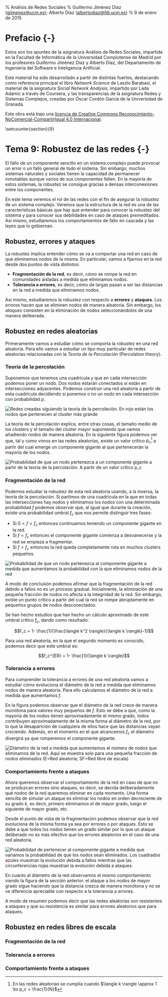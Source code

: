 % Análisis de Redes Sociales
% Guillermo Jiménez Díaz (gjimenez@ucm.es); Alberto Díaz (albertodiaz@fdi.ucm.es)
% 9 de enero de 2015


# Prefacio {-}

Estos son los apuntes de la asignatura Análisis de Redes Sociales, impartida en la Facultad de Informática de la Universidad Complutense de Madrid por los profesores Guillermo Jiménez Díaz y Alberto Díaz, del Departamento de Ingeniería del Software e Inteligencia Artificial.

Este material ha sido desarrollado a partir de distintas fuertes, destacando como referencia principal el libro _Network Science_ de Laszlo Barabasi, el material de la asignatura _Social Network Analysis_, impartido por Lada Adamic a través de Coursera, y las transparencias de la asignatura Redes y Sistemas Complejos, creadas por Óscar Cordón García de la Universidad de Granada.

Este obra está bajo una [licencia de Creative Commons Reconocimiento-NoComercial-CompartirIgual 4.0 Internacional](http://creativecommons.org/licenses/by-nc-sa/4.0/).

\setcounter{section}{9}

# Tema 9: Robustez de las redes {-}

El fallo de un componente sencillo en un sistema complejo puede provocar un error o un fallo general de todo el sistema. Sin embargo, muchos sistemas naturales y sociales tienen la capacidad de permanecer inmutables aunque varios de sus componentes fallen. En la mayoría de estos sistemas, la robustez se consigue gracias a densas interconexiones entre los componentes.

En este tema veremos el rol de las redes con el fin de asegurar la robustez de un sistema complejo. Veremos que la estructura de la red es una de las características básicas que hay que entender para conocer la robustez del sistema y para conocer sus debilidades en caso de ataques premeditados. Así mismo, estudiaremos los comportamientos de fallo en cascada y las leyes que lo gobiernan.

## Robustez, errores y ataques

La robustez implica entender cómo se va a comportar una red en caso de que eliminemos nodos de la misma. En particular, vamos a fijarnos en la red desde dos puntos de vista distintos:

- **Fragmentación de la red**, es decir, cómo se rompe la red en comunidades aisladas a medida que eliminamos nodos.
- **Tolerancia a errores**, es decir, cómo de largas pasan a ser las distancias en la red a medida que eliminamos nodos.

Así mismo, estudiaremos la robustez con respecto a **errores** y **ataques**. Los _errores_ hacen que se eliminen nodos de manera aleatoria. Sin embargo, los _ataques_ consisten en la eliminación de nodos seleccionándolos de una manera deliberada.

## Robustez en redes aleatorias

Primeramente vamos a estudiar cómo se comporta la robustez en una red aleatoria. Para ello vamos a estudiar un tipo muy particular de redes aleatorias relacionadas con la _Teoría de la Percolación_ (Percolation theory).

### Teoría de la percolación

Suponemos que tenemos una cuadrícula y que en cada intersección podemos poner un nodo. Dos nodos estarán conectados si están en intersecciones adyacentes. Podemos construir una red aleatoria a partir de esta cuadrícula decidiendo si ponemos o no un nodo en cada intersección con probabilidad $p$.

![Redes creadas siguiendo la teoría de la percolación. En rojo están los nodos que pertenecen al cluster más grande](../images/tema09/percolacion.png)

La teoría de la percolación explica, entre otras cosas, el tamaño medio de los clusters y el tamaño del cluster mayor suponiendo que vamos añadiendo nodos de manera aleatoria. En la siguiente figura podemos ver que, tal y como vimos en las redes aleatorias, existe un valor crítico $p_c$[^1] a partir del cual emerge un componente gigante al que pertenecerán la mayoría de los nodos.

![Probabilidad de que un nodo pertenezca a un componente gigante a partir de la teoría de la percolación. A partir de un valor crítico $p_c$ ](../images/tema09/pc-er.png)

[^1]: En las redes aleatorias se cumplía cuando $\langle k \rangle \approx 1 \to p_c = \frac{1}{N}$

### Fragmentación de la red
 
Podemos estudiar la robustez de esta red aleatoria usando, a la inversa, la teoría de la percolación. Si partimos de una cuadrícula en la que en todas las intersecciones hay nodos y eliminamos los nodos con una determinada probabilidad $f$ podemos observar que, al igual que durante la creación, existe una probabilidad umbral $f_c$ que nos permite distinguir tres fases:

- Si $0<f<f_c$ entonces continuamos teniendo un componente gigante en la red.
- Si $f=f_c$ entonces el componente gigante comienza a desvanecerse y la red se empieza a fragmentar.
- Si $f>f_c$ entonces la red queda completamente rota en muchos clusters pequeños.

![Probabilidad de que un nodo pertenezca al componente gigante a medida que aumentamos la probabilidad con la que eliminamos nodos de la red](../images/tema09/fc-er.png)

A modo de conclusión podemos afirmar que la fragmentación de la red debido a fallos no es un proceso gradual. Inicialmente, la eliminación de una pequeña fracción de nodos no afecta a la integridad de la red. Sin embargo, existe un punto crítico a partir del cual la red se rompe abruptamente en pequeños grupos de nodos desconectados.

Se han hecho estudios que han hecho un cálculo aproximado de este umbral crítico $f_c$, dando como resultado:

$$f_c = 1- \frac{1}{\frac{\langle k^2 \rangle}{\langle k \rangle}-1}$$

Para una red aleatoria, en la que el segundo momento es conocido, podemos decir que este umbral es:

$$f_c^{ER} = 1- \frac{1}{\langle k \rangle}$$



### Tolerancia a errores

Para comprender la tolerancia a errores de una red aleatoria vamos a estudiar cómo evoluciona el diámetro de la red a medida que eliminamos nodos de manera aleatoria. Para ello calculamos el diámetro de la red a medida que aumentamos $f$.

En la figura podemos observar que el diámetro de la red crece de manera monótona para valores muy pequeños de $f$. Esto se debe a que, como la mayoría de los nodos tienen aproximadamente el mismo grado, todos contribuyen aproximadamente de la misma forma al diámetro de la red, por lo que la desaparición de cualquiera de ellos hace que las distancias vayan creciendo. Además, en el momento en el que alcancemos $f_c$ el diámetro divergirá ya que romperemos el componente gigante.

![Diámetro de la red a medida que aumentamos el número de nodos que eliminamos de la red. Aquí se muestra solo para una pequeña fracción de nodos eliminados (E=Red aleatoria; SF=Red libre de escala)](../images/tema09/diametro.png)

### Comportamiento frente a ataques

Ahora queremos observar el comportamiento de la red en caso de que no se produzcan errores sino ataques, es decir, se decida deliberadamente qué nodos de la red queremos eliminar en cada momento. Una forma sencilla de simular un ataque es eliminar los nodos en orden decreciente de su grado $k$, es decir, primero eliminamos el de mayor grado, luego el siguiente de mayor grado, etc.

Desde el punto de vista de la fragmentación podemos observar que la red evoluciona de la misma forma ya sea por errores o por ataques. Esto se debe a que todos los nodos tienen un grado similar por lo que un ataque deliberado no es más efectivo que los errores aleatorios en el caso de una red aleatoria.

![Probabilidad de pertenecer al componente gigante a medida que variamos la probabilidad de que los nodos sean eliminados. Los cuadrados azules muestran la evolución debida a fallos mientras que las circunferencias rojas muestran la evolución debida a ataques.](../images/tema09/fragAtaque-er.png)

En cuanto al diámetro de la red observamos el mismo comportamiento viendo la figura de la sección anterior: el ataque a los nodos de mayor grado sigue haciendo que la distancia crezca de manera monótona y no se ve diferencia apreciable con respecto a la tolerancia a errores.

A modo de resumen podemos decir que las redes aleatorias son resistentes a ataques y que su resistencia es similar para errores aleatorios que para ataques.



## Robustez en redes libres de escala 

### Fragmentación de la red

### Tolerancia a errores

### Comportamiento frente a ataques







